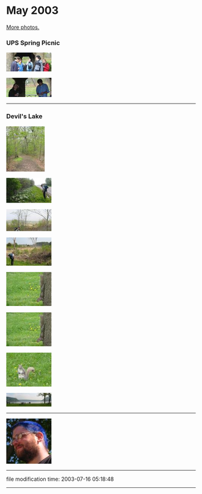 May 2003
========

[More photos.](/p/photos/)

### UPS Spring Picnic

[![](/photos/thumb/2003-05-04-ups-picnic1.jpg)](/photos/2003-05-04-ups-picnic1.jpg)

[![](/photos/thumb/2003-05-04-ups-picnic2.jpg)](/photos/2003-05-04-ups-picnic2.jpg)

* * *

### Devil's Lake

[![](/photos/thumb/2003-05-17-devil-1.jpg)](/photos/2003-05-17-devil-1.jpg)

[![](/photos/thumb/2003-05-17-devil-2.jpg)](/photos/2003-05-17-devil-2.jpg)

[![](/photos/thumb/2003-05-17-devil-3.jpg)](/photos/2003-05-17-devil-3.jpg)

[![](/photos/thumb/2003-05-17-devil-4.jpg)](/photos/2003-05-17-devil-4.jpg)

[![](/photos/thumb/2003-05-17-devil-5-1024.jpg)](/photos/2003-05-17-devil-5-1024.jpg)

[![](/photos/thumb/2003-05-17-devil-5-1600.jpg)](/photos/2003-05-17-devil-5-1600.jpg)

[![](/photos/thumb/2003-05-17-devil-6.jpg)](/photos/2003-05-17-devil-6.jpg)

[![](/photos/thumb/2003-05-17-devil-7.jpg)](/photos/2003-05-17-devil-7.jpg)

* * *

[![](/photos/thumb/2003-05-20-self-portrait.jpg)](/photos/2003-05-20-self-portrait.jpg)

* * *

file modification time: 2003-07-16 05:18:48

* * *
